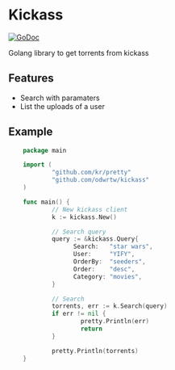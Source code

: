 Kickass
=======

[![GoDoc](https://godoc.org/github.com/odwrtw/kickass?status.svg)](http://godoc.org/github.com/odwrtw/kickass)

Golang library to get torrents from kickass

## Features

* Search with paramaters
* List the uploads of a user

## Example

```go
    package main

    import (
            "github.com/kr/pretty"
            "github.com/odwrtw/kickass"
    )

    func main() {
            // New kickass client
            k := kickass.New()

            // Search query
            query := &kickass.Query{
                  Search:   "star wars",
                  User:     "YIFY",
                  OrderBy:  "seeders",
                  Order:    "desc",
                  Category: "movies",
            }

            // Search
            torrents, err := k.Search(query)
            if err != nil {
                    pretty.Println(err)
                    return
            }

            pretty.Println(torrents)
    }
```
